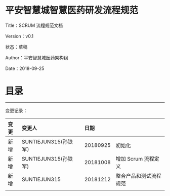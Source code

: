 # 平安智慧城智慧医药研发流程规范

Title：SCRUM 流程规范文档

Version：v0.1

状态：草稿

Author：平安智慧城医药架构组

Date：2018-09-25

# [目录](/SUMMARY.md)

---

变更记录：

| 变更 | 变更人 | 日期 |  |
| :--- | :--- | :--- | :--- |
| 新增 | SUNTIEJUN315\(孙铁军） | 20180925 | 初始化 |
| 新增 | SUNTIEJUN315\(孙铁军\) | 20181008 | 增加 Scrum 流程定义 |
| 新增 | SUNTIEJUN315 | 20181212 | 整合产品和测试流程规范 |
|  |  |  |  |



